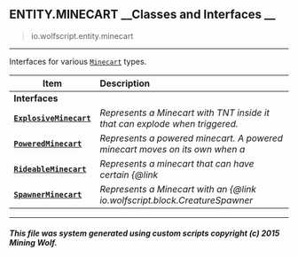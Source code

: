## ENTITY.MINECART __Classes and Interfaces __

>io.wolfscript.entity.minecart

---

Interfaces for various [`Minecart`](../Minecart.md) types.

Item | Description   
--- | :--- 
__Interfaces__|
__[`ExplosiveMinecart`](ExplosiveMinecart.md)__ | _Represents a Minecart with TNT inside it that can explode when triggered._ 
__[`PoweredMinecart`](PoweredMinecart.md)__ | _Represents a powered minecart. A powered minecart moves on its own when a_ 
__[`RideableMinecart`](RideableMinecart.md)__ | _Represents a minecart that can have certain {@link_ 
__[`SpawnerMinecart`](SpawnerMinecart.md)__ | _Represents a Minecart with an {@link io.wolfscript.block.CreatureSpawner_ 



---



##### This file was system generated using custom scripts copyright (c) 2015 Mining Wolf.
	

